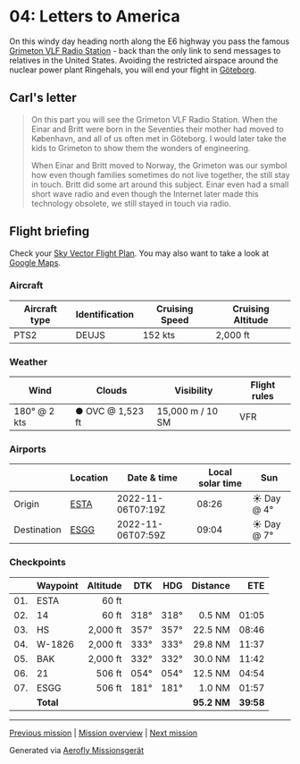 04: Letters to America
==================

On this windy day heading north along the E6 highway you pass the famous [Grimeton VLF Radio Station](https://en.wikipedia.org/wiki/Grimeton_Radio_Station) - back than the only link to send messages to relatives in the United States. Avoiding the restricted airspace around the nuclear power plant Ringehals, you will end your flight in [Göteborg](https://en.wikipedia.org/wiki/Gothenburg).

Carl's letter
-------------

> On this part you will see the Grimeton VLF Radio Station. When the Einar and Britt were born in the Seventies their mother had moved to København, and all of us often met in Göteborg. I would later take the kids to Grimeton to show them the wonders of engineering.
>
> When Einar and Britt moved to Norway, the Grimeton was our symbol how even though families sometimes do not live together, the still stay in touch. Britt did some art around this subject. Einar even had a small short wave radio and even though the Internet later made this technology obsolete, we still stayed in touch via radio.

Flight briefing
---------------

Check your [Sky Vector Flight Plan](https://skyvector.com/?ll=56.28662121770193,12.868488713480104&chart=301&zoom=3&fpl=N0152A020%20ESTA%205640N01249E%205707N01224E%205733N01159E%20ESGG). You may also want to take a look at [Google Maps](https://www.google.com/maps/@?api=1&map_action=map&center=56.28662121770193,12.868488713480104&zoom=12&basemap=terrain).

### Aircraft

| Aircraft type | Identification | Cruising Speed | Cruising Altitude |
|---------------|----------------|----------------|-------------------|
| PTS2 | DEUJS | 152 kts | 2,000 ft |

### Weather

| Wind | Clouds | Visibility | Flight rules |
|------|--------|------------|--------------|
| 180° @ 2 kts | ● OVC @ 1,523 ft | 15,000 m / 10 SM | VFR |

### Airports

|             | Location | Date & time | Local solar time | Sun |
|-------------|----------|-------------|------------------|-----|
| Origin      | [ESTA](https://skyvector.com/airport/ESTA) | 2022-11-06T07:19Z | 08:26 | ☀ Day @ 4° |
| Destination | [ESGG](https://skyvector.com/airport/ESGG) | 2022-11-06T07:59Z | 09:04 | ☀ Day @ 7° |

### Checkpoints

|     | Waypoint  | Altitude  | DTK  | HDG  | Distance |   ETE |
|:---:|-----------|----------:|-----:|-----:|---------:|------:|
| 01. | ESTA      |     60 ft |      |      |          |       |
| 02. | 14        |     60 ft | 318° | 318° |   0.5 NM | 01:05 |
| 03. | HS        |  2,000 ft | 357° | 357° |  22.5 NM | 08:46 |
| 04. | W-1826    |  2,000 ft | 333° | 333° |  29.8 NM | 11:37 |
| 05. | BAK       |  2,000 ft | 332° | 332° |  30.0 NM | 11:42 |
| 06. | 21        |    506 ft | 054° | 054° |  12.5 NM | 04:54 |
| 07. | ESGG      |    506 ft | 181° | 181° |   1.0 NM | 01:57 |
|     | **Total** |           |      |      | **95.2 NM** | **39:58** |

----

[Previous mission](./03_crossing_to_sweden.md) | [Mission overview](./README.md) | [Next mission](./05_the_swedish_hinterlands.md)

Generated via [Aerofly Missionsgerät](https://github.com/fboes/aerofly-missions)
